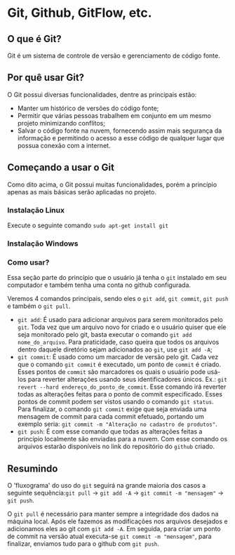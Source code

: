 # Git, Github, GitFlow, etc.

## O que é Git?
Git é um sistema de controle de versão e gerenciamento de código fonte.

## Por quê usar Git?
O Git possui diversas funcionalidades, dentre as principais estão:

* Manter um histórico de versões do código fonte;
* Permitir que várias pessoas trabalhem em conjunto em um mesmo projeto minimizando conflitos;
* Salvar o código fonte na nuvem, fornecendo assim mais segurança da informação e permitindo o acesso a esse código de qualquer lugar que possua conexão com a internet.

## Começando a usar o Git
Como dito acima, o Git possui muitas funcionalidades, porém a princípio apenas as mais básicas serão aplicadas no projeto.

### Instalação Linux
Execute o seguinte comando `sudo apt-get install git`

### Instalação Windows


### Como usar?

Essa seção parte do princípio que o usuário já tenha o `git` instalado em seu computador e também tenha uma conta no github configurada.

Veremos 4 comandos principais, sendo eles o `git add`, `git commit`, `git push` e também o `git pull`.

* `git add`: É usado para adicionar arquivos para serem monitorados pelo `git`. Toda vez que um arquivo novo for criado e o usuário quiser que ele seja monitorado pelo git, basta executar o comando `git add nome_do_arquivo`. Para praticidade, caso queira que todos os arquivos dentro daquele diretório sejam adicionados ao `git`, use `git add -A`;
* `git commit`: É usado como um marcador de versão pelo git. Cada vez que o comando `git commit` é executado, um ponto de `commit` é criado. Esses pontos de `commit` são marcadores os quais o usuário pode usá-los para reverter alterações usando seus identificadores únicos. Ex.: `git revert --hard endereço_do_ponto_de_commit`. Esse comando irá reverter todas as alterações feitas para o ponto de commit especificado. Esses pontos de commit podem ser vistos usando o comando `git status`. Para finalizar, o comando `git commit` exige que seja enviada uma mensagem de commit para cada commit efetuado, portando um exemplo seria: `git commit -m "Alteração no cadastro de produtos"`.
* `git push`: É com esse comando que todas as alterações feitas a princípio localmente são enviadas para a nuvem. Com esse comando os arquivos estarão disponíveis no link do repositório do `github` criado.

## Resumindo
O 'fluxograma' do uso do `git` seguirá na grande maioria dos casos a seguinte sequência:`git pull` -> `git add -A` -> `git commit -m "mensagem"` -> `git push`.

O `git pull` é necessário para manter sempre a integridade dos dados na máquina local. Após ele fazemos as modificações nos arquivos desejados e adicionamos eles ao git com `git add -A`. Em seguida, para criar um ponto de commit na versão atual executa-se `git commit -m "mensagem"`, para finalizar, enviamos tudo para o github com `git push`.
